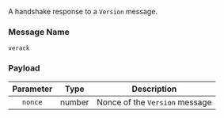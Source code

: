 A handshake response to a `Version` message.

### Message Name

`verack`

### Payload

|      Parameter     |  Type  |           Description          |
|:------------------:|:------:|:------------------------------:|
|       `nonce`      | number | Nonce of the `Version` message |
